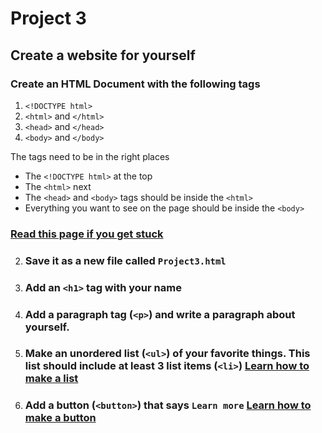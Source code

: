 # Project 3
## Create a website for yourself

### Create an HTML Document with the following tags

1. `<!DOCTYPE html>`
1. `<html>` and `</html>`
1. `<head>` and `</head>`
1. `<body>` and `</body>`

The tags need to be in the right places
- The `<!DOCTYPE html>` at the top
- The `<html>` next
- The `<head>` and `<body>` tags should be inside the `<html>`
- Everything you want to see on the page should be inside the `<body>`

### [Read this page if you get stuck](https://www.w3schools.com/html/html_elements.asp)

2. ### Save it as a new file called `Project3.html`
3. ### Add an `<h1>` tag with your name
4. ### Add a paragraph tag (`<p>`) and write a paragraph about yourself.
5. ### Make an unordered list (`<ul>`) of your favorite things. This list should include at least 3 list items (`<li>`) [Learn how to make a list](https://www.w3schools.com/html/html_lists.asp)
6. ### Add a button (`<button>`) that says `Learn more` [Learn how to make a button](https://www.w3schools.com/tags/tag_button.asp)
